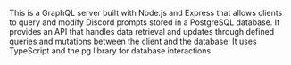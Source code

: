 This is a GraphQL server built with Node.js and Express that allows clients to query and modify Discord prompts stored in a PostgreSQL database. 
It provides an API that handles data retrieval and updates through defined queries and mutations between the client and the database. 
It uses TypeScript and the pg library for database interactions.
